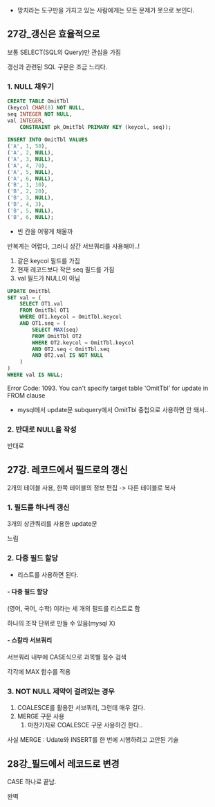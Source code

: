 - 망치라는 도구만을 가지고 있는 사람에게는 모든 문제가 못으로 보인다.



## 27강_갱신은 효율적으로

보통 SELECT(SQL의 Query)만 관심을 가짐

갱신과 관련된 SQL 구문은 조금 느리다.



### 1. NULL 채우기

``` sql
CREATE TABLE OmitTbl
(keycol CHAR(8) NOT NULL,
seq INTEGER NOT NULL,
val INTEGER,
	CONSTRAINT pk_OmitTbl PRIMARY KEY (keycol, seq));
    
INSERT INTO OmitTbl VALUES
('A', 1, 50),
('A', 2, NULL),
('A', 3, NULL),
('A', 4, 70),
('A', 5, NULL),
('A', 6, NULL),
('B', 1, 10),
('B', 2, 20),
('B', 3, NULL),
('B', 4, 3),
('B', 5, NULL),
('B', 6, NULL);
```

- 빈 칸을 어떻게 채울까

반복계는 어렵다, 그러니 상간 서브쿼리를 사용해야..!

1. 같은 keycol 필드를 가짐
2. 현재 레코드보다 작은 seq 필드를 가짐
3. val 필드가 NULL이 아님

``` sql
UPDATE OmitTbl
SET val = (
    SELECT OT1.val
    FROM OmitTbl OT1
    WHERE OT1.keycol = OmitTbl.keycol
    AND OT1.seq = (
        SELECT MAX(seq)
        FROM OmitTbl OT2
        WHERE OT2.keycol = OmitTbl.keycol
        AND OT2.seq < OmitTbl.seq
        AND OT2.val IS NOT NULL
    )
)
WHERE val IS NULL;
```

Error Code: 1093. You can't specify target table 'OmitTbl' for update in FROM clause

- mysql에서 update문 subquery에서 OmitTbl 중첩으로 사용하면 안 돼서..

### 2. 반대로 NULL을 작성

반대로



## 27강. 레코드에서 필드로의 갱신

2개의 테이블 사용, 한쪽 테이블의 정보 편집 -> 다른 테이블로 복사

### 1. 필드를 하나씩 갱신

3개의 상관쿼리를 사용한 update문

느림

### 2. 다중 필드 할당

- 리스트를 사용하면 된다.



#### - 다중 필드 할당

(영어, 국어, 수학) 이라는 세 개의 필드를 리스트로 함

하나의 조작 단위로 만들 수 있음(mysql X)

#### - 스칼라 서브쿼리

서브쿼리 내부에 CASE식으로 과목별 점수 검색

각각에 MAX 함수를 적용



### 3. NOT NULL 제약이 걸려있는 경우

1. COALESCE를 활용한 서브쿼리, 그런데 매우 길다.
2. MERGE 구문 사용
   1. 마찬가지로 COALESCE 구문 사용하긴 한다..

사실 MERGE : Udate와 INSERT를 한 번에 시행하려고 고안된 기술



## 28강_필드에서 레코드로 변경

CASE 하나로 끝남.

완벽



